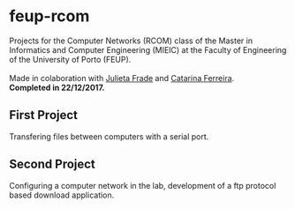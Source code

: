 # feup-rcom
Projects for the Computer Networks (RCOM) class of the Master in Informatics and Computer Engineering (MIEIC) at the Faculty of Engineering of the University of Porto (FEUP).
<br><br>
Made in colaboration with [Julieta Frade](https://github.com/julietafrade97) and [Catarina Ferreira](https://github.com/LivingCat).<br>
**Completed in 22/12/2017.**

## First Project
Transfering files between computers with a serial port.

## Second Project
Configuring a computer network in the lab, development of a ftp protocol based download application.
